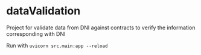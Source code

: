 # dataValidation
Project for validate data from DNI against contracts to verify the information corresponding with DNI 


Run with `uvicorn src.main:app --reload`